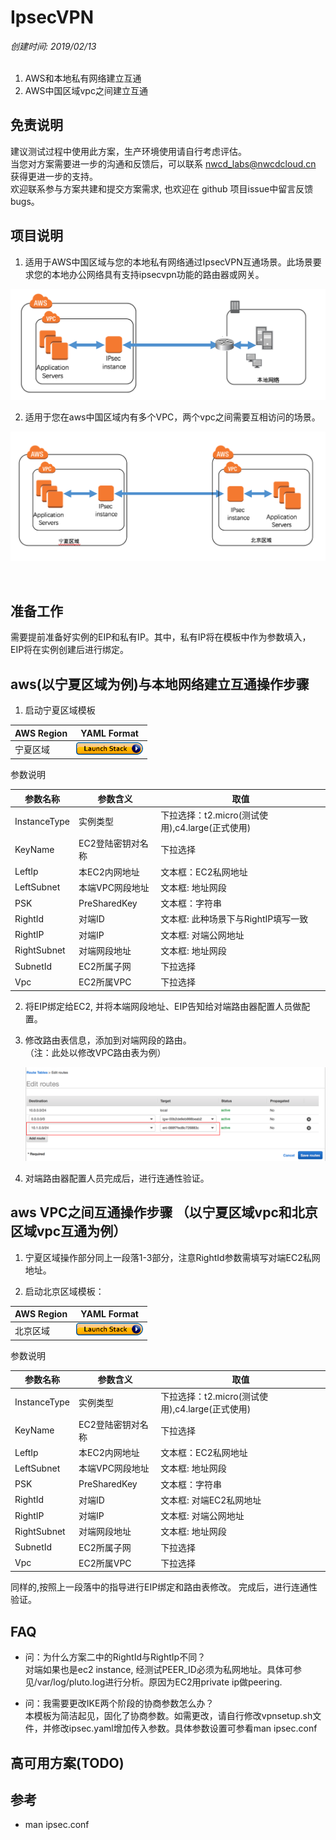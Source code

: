# IpsecVPN
*创建时间: 2019/02/13*
<br>
<br>
1. AWS和本地私有网络建立互通
2. AWS中国区域vpc之间建立互通

## 免责说明
建议测试过程中使用此方案，生产环境使用请自行考虑评估。<br>
当您对方案需要进一步的沟通和反馈后，可以联系 nwcd_labs@nwcdcloud.cn 获得更进一步的支持。<br>
欢迎联系参与方案共建和提交方案需求, 也欢迎在 github 项目issue中留言反馈bugs。

## 项目说明
1. 适用于AWS中国区域与您的本地私有网络通过IpsecVPN互通场景。此场景要求您的本地办公网络具有支持ipsecvpn功能的路由器或网关。


![Architedcture](images/aws_to_on_perm.png)


2. 适用于您在aws中国区域内有多个VPC，两个vpc之间需要互相访问的场景。

![Architedcture](images/in_aws.png)

<br>

## 准备工作
需要提前准备好实例的EIP和私有IP。其中，私有IP将在模板中作为参数填入， EIP将在实例创建后进行绑定。



## aws(以宁夏区域为例)与本地网络建立互通操作步骤
 1. 启动宁夏区域模板

AWS Region   | YAML Format
------------ | ------------
宁夏区域 | [![launch-yaml](images/cloudformation-launch-stack-button.png)](https://console.amazonaws.cn/cloudformation/home?region=cn-northwest-1#/stacks/new?stackName=IpsecVPN&templateURL=https://s3.cn-northwest-1.amazonaws.com.cn/seimutig/ipsec.yaml)


参数说明

参数名称  | 参数含义  | 取值
--------  | -------- | -----
InstanceType | 实例类型 | 下拉选择：t2.micro(测试使用),c4.large(正式使用)
KeyName | EC2登陆密钥对名称 | 下拉选择
LeftIp | 本EC2内网地址 |  文本框：EC2私网地址
LeftSubnet | 本端VPC网段地址 | 文本框: 地址网段
PSK | PreSharedKey | 文本框：字符串
RightId | 对端ID | 文本框: 此种场景下与RightIP填写一致
RightIP | 对端IP | 文本框: 对端公网地址
RightSubnet | 对端网段地址 | 文本框: 地址网段
SubnetId   | EC2所属子网 | 下拉选择
Vpc  | EC2所属VPC  | 下拉选择       



 2. 将EIP绑定给EC2, 并将本端网段地址、EIP告知给对端路由器配置人员做配置。

 3. 修改路由表信息，添加到对端网段的路由。<br>
    （注：此处以修改VPC路由表为例）

    ![Routing](images/routetable.png)

 4. 对端路由器配置人员完成后，进行连通性验证。

## aws VPC之间互通操作步骤 （以宁夏区域vpc和北京区域vpc互通为例）

 1. 宁夏区域操作部分同上一段落1-3部分，注意RightId参数需填写对端EC2私网地址。

 2. 启动北京区域模板：

 AWS Region   | YAML Format
 ------------ | ------------
 北京区域 | [![launch-yaml](images/cloudformation-launch-stack-button.png)](https://console.amazonaws.cn/cloudformation/home?region=cn-north-1#/stacks/new?stackName=IpsecVPN&templateURL=https://s3.cn-northwest-1.amazonaws.com.cn/seimutig/ipsec.yaml)


 参数说明

参数名称  | 参数含义  | 取值
 --------  | -------- | -----
InstanceType | 实例类型 | 下拉选择：t2.micro(测试使用),c4.large(正式使用)
KeyName | EC2登陆密钥对名称 | 下拉选择
LeftIp | 本EC2内网地址 |  文本框：EC2私网地址
LeftSubnet | 本端VPC网段地址 | 文本框: 地址网段
PSK | PreSharedKey | 文本框：字符串
RightId | 对端ID | 文本框: 对端EC2私网地址
RightIP | 对端IP | 文本框: 对端公网地址
RightSubnet | 对端网段地址 | 文本框: 地址网段
SubnetId   | EC2所属子网 | 下拉选择
Vpc  | EC2所属VPC  | 下拉选择



同样的,按照上一段落中的指导进行EIP绑定和路由表修改。
完成后，进行连通性验证。

## FAQ
  - 问：为什么方案二中的RightId与RightIp不同？      
    对端如果也是ec2 instance, 经测试PEER_ID必须为私网地址。具体可参见/var/log/pluto.log进行分析。原因为EC2用private ip做peering.

  - 问：我需要更改IKE两个阶段的协商参数怎么办？    
    本模板为简洁起见，固化了协商参数。如需更改，请自行修改vpnsetup.sh文件，并修改ipsec.yaml增加传入参数。具体参数设置可参看man ipsec.conf


## 高可用方案(TODO)

## 参考
-  man ipsec.conf
